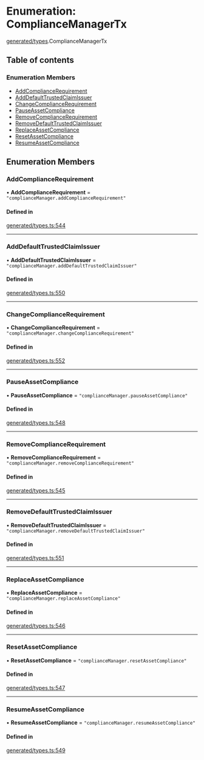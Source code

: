 # Enumeration: ComplianceManagerTx

[generated/types](../wiki/generated.types).ComplianceManagerTx

## Table of contents

### Enumeration Members

- [AddComplianceRequirement](../wiki/generated.types.ComplianceManagerTx#addcompliancerequirement)
- [AddDefaultTrustedClaimIssuer](../wiki/generated.types.ComplianceManagerTx#adddefaulttrustedclaimissuer)
- [ChangeComplianceRequirement](../wiki/generated.types.ComplianceManagerTx#changecompliancerequirement)
- [PauseAssetCompliance](../wiki/generated.types.ComplianceManagerTx#pauseassetcompliance)
- [RemoveComplianceRequirement](../wiki/generated.types.ComplianceManagerTx#removecompliancerequirement)
- [RemoveDefaultTrustedClaimIssuer](../wiki/generated.types.ComplianceManagerTx#removedefaulttrustedclaimissuer)
- [ReplaceAssetCompliance](../wiki/generated.types.ComplianceManagerTx#replaceassetcompliance)
- [ResetAssetCompliance](../wiki/generated.types.ComplianceManagerTx#resetassetcompliance)
- [ResumeAssetCompliance](../wiki/generated.types.ComplianceManagerTx#resumeassetcompliance)

## Enumeration Members

### AddComplianceRequirement

• **AddComplianceRequirement** = ``"complianceManager.addComplianceRequirement"``

#### Defined in

[generated/types.ts:544](https://github.com/PolymeshAssociation/polymesh-sdk/blob/07a4c5b0/src/generated/types.ts#L544)

___

### AddDefaultTrustedClaimIssuer

• **AddDefaultTrustedClaimIssuer** = ``"complianceManager.addDefaultTrustedClaimIssuer"``

#### Defined in

[generated/types.ts:550](https://github.com/PolymeshAssociation/polymesh-sdk/blob/07a4c5b0/src/generated/types.ts#L550)

___

### ChangeComplianceRequirement

• **ChangeComplianceRequirement** = ``"complianceManager.changeComplianceRequirement"``

#### Defined in

[generated/types.ts:552](https://github.com/PolymeshAssociation/polymesh-sdk/blob/07a4c5b0/src/generated/types.ts#L552)

___

### PauseAssetCompliance

• **PauseAssetCompliance** = ``"complianceManager.pauseAssetCompliance"``

#### Defined in

[generated/types.ts:548](https://github.com/PolymeshAssociation/polymesh-sdk/blob/07a4c5b0/src/generated/types.ts#L548)

___

### RemoveComplianceRequirement

• **RemoveComplianceRequirement** = ``"complianceManager.removeComplianceRequirement"``

#### Defined in

[generated/types.ts:545](https://github.com/PolymeshAssociation/polymesh-sdk/blob/07a4c5b0/src/generated/types.ts#L545)

___

### RemoveDefaultTrustedClaimIssuer

• **RemoveDefaultTrustedClaimIssuer** = ``"complianceManager.removeDefaultTrustedClaimIssuer"``

#### Defined in

[generated/types.ts:551](https://github.com/PolymeshAssociation/polymesh-sdk/blob/07a4c5b0/src/generated/types.ts#L551)

___

### ReplaceAssetCompliance

• **ReplaceAssetCompliance** = ``"complianceManager.replaceAssetCompliance"``

#### Defined in

[generated/types.ts:546](https://github.com/PolymeshAssociation/polymesh-sdk/blob/07a4c5b0/src/generated/types.ts#L546)

___

### ResetAssetCompliance

• **ResetAssetCompliance** = ``"complianceManager.resetAssetCompliance"``

#### Defined in

[generated/types.ts:547](https://github.com/PolymeshAssociation/polymesh-sdk/blob/07a4c5b0/src/generated/types.ts#L547)

___

### ResumeAssetCompliance

• **ResumeAssetCompliance** = ``"complianceManager.resumeAssetCompliance"``

#### Defined in

[generated/types.ts:549](https://github.com/PolymeshAssociation/polymesh-sdk/blob/07a4c5b0/src/generated/types.ts#L549)

